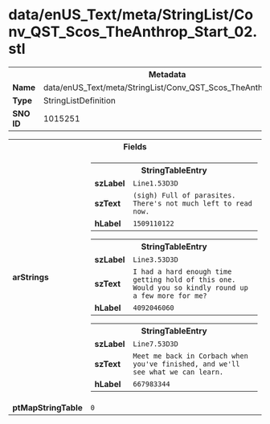 <h1>data/enUS_Text/meta/StringList/Conv_QST_Scos_TheAnthrop_Start_02.stl</h1><table><tr><th colspan="100%">Metadata</th></tr><tr><td><b>Name</b></td><td>data/enUS_Text/meta/StringList/Conv_QST_Scos_TheAnthrop_Start_02.stl</td></tr><tr><td><b>Type</b></td><td>StringListDefinition</td></tr><tr><td><b>SNO ID</b></td><td>1015251</td></tr></table>

<table><tr><th colspan="100%">Fields</th></tr><tr><td><b>arStrings</b></td><td><table><tr><th colspan="100%">StringTableEntry</th></tr><tr><td><b>szLabel</b></td><td><code>Line1.53D3D</code></td></tr><tr><td><b>szText</b></td><td><code>(sigh) Full of parasites. There's not much left to read now.</code></td></tr><tr><td><b>hLabel</b></td><td><code>1509110122</code></td></tr></table>


<table><tr><th colspan="100%">StringTableEntry</th></tr><tr><td><b>szLabel</b></td><td><code>Line3.53D3D</code></td></tr><tr><td><b>szText</b></td><td><code>I had a hard enough time getting hold of this one. Would you so kindly round up a few more for me?</code></td></tr><tr><td><b>hLabel</b></td><td><code>4092046060</code></td></tr></table>


<table><tr><th colspan="100%">StringTableEntry</th></tr><tr><td><b>szLabel</b></td><td><code>Line7.53D3D</code></td></tr><tr><td><b>szText</b></td><td><code>Meet me back in Corbach when you've finished, and we'll see what we can learn.</code></td></tr><tr><td><b>hLabel</b></td><td><code>667983344</code></td></tr></table>


</td></tr><tr><td><b>ptMapStringTable</b></td><td><code>0</code></td></tr></table>

